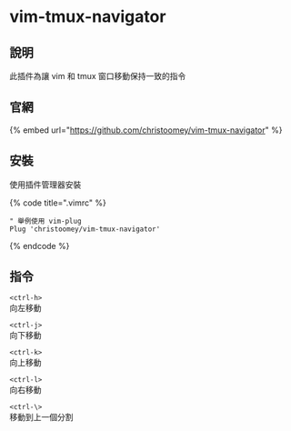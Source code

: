 # vim-tmux-navigator

## 說明

此插件為讓 vim 和 tmux 窗口移動保持一致的指令

## 官網

{% embed url="https://github.com/christoomey/vim-tmux-navigator" %}

## 安裝

使用插件管理器安裝

{% code title=".vimrc" %}
```text
" 舉例使用 vim-plug
Plug 'christoomey/vim-tmux-navigator'
```
{% endcode %}

## 指令

`<ctrl-h>`  
向左移動

`<ctrl-j>`  
向下移動

`<ctrl-k>`  
向上移動

`<ctrl-l>`  
向右移動

`<ctrl-\>`  
移動到上一個分割

